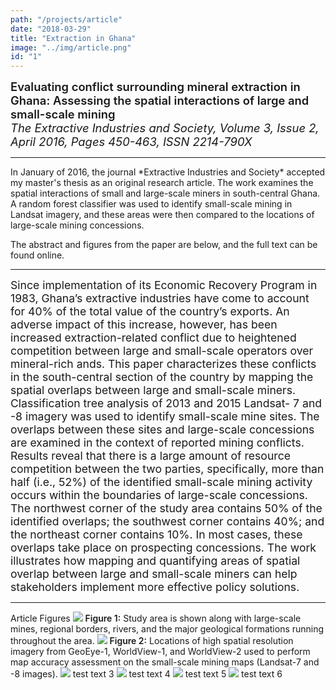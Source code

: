 ```yaml
---
path: "/projects/article"
date: "2018-03-29"
title: "Extraction in Ghana"
image: "../img/article.png"
id: "1"
---
```


<span style="font-weight:600;font-size:1.15rem">Evaluating conflict surrounding mineral extraction in Ghana: Assessing the spatial interactions of large and small-scale mining</span>\
<span style="font-size:1.15rem">*The Extractive Industries and Society, Volume 3, Issue 2, April 2016, Pages 450-463, ISSN 2214-790X*</span>

<hr>
In January of 2016, the journal *Extractive Industries and Society* accepted my master's thesis as an original research article. The work examines the spatial interactions of small and large-scale miners in south-central Ghana. A random forest classifier was used to identify small-scale mining in Landsat imagery, and these areas were then compared to the locations of large-scale mining concessions. 

The abstract and figures from the paper are below, and the <paragraph-link to="https://www.sciencedirect.com/science/article/pii/S2214790X16300065">full text</paragraph-link> can be found online.

<hr>
<span style="font-size:1.1rem">Since implementation of its Economic Recovery Program in 1983, Ghana’s extractive industries have come to account for 40% of the total value of the country’s exports. An adverse impact of this increase, however, has been increased extraction-related conflict due to heightened competition between large and small-scale operators over mineral-rich ands. This paper characterizes these conflicts in the south-central section of the country by mapping the spatial overlaps between large and small-scale miners. Classification tree analysis of 2013 and 2015 Landsat- 7 and -8 imagery was used to identify small-scale mine sites. The overlaps between these sites and large-scale concessions are examined in the context of reported mining conflicts. Results reveal that there is a large amount of resource competition between the two parties, specifically, more than half (i.e., 52%) of the identified small-scale mining activity occurs within the boundaries of large-scale concessions. The northwest corner of the study area contains 50% of the identified overlaps; the southwest corner contains 40%; and the northeast corner contains 10%. In most cases, these overlaps take place on prospecting concessions. The work illustrates how mapping and quantifying areas of spatial overlap between large and small-scale miners can help stakeholders implement more effective policy solutions.</span>

<hr>
<section-header>Article Figures</section-header>

<img-wrapper>
    <img-div><img src="../img/figure_1.png">
        <span style="font-weight:600">Figure 1:</span> Study area is shown along with large-scale mines, regional borders, rivers, and the major geological formations running throughout the area.
    </img></img-div>
    <img-div><img src="../img/figure_2.png">
                <span style="font-weight:600">Figure 2:</span> Locations of high spatial resolution imagery from GeoEye-1, WorldView-1, and WorldView-2 used to perform map accuracy assessment on the small-scale mining maps (Landsat-7 and -8 images).
    </img></img-div>
    <img-div><img src="../img/figure_3.png"> test text 3</img></img-div>
    <img-div><img src="../img/figure_4.png"> test text 4</img></img-div>
    <img-div><img src="../img/figure_5.png"> test text 5</img></img-div>
    <img-div><img src="../img/figure_6.png"> test text 6</img></img-div>
</img-wrapper>
